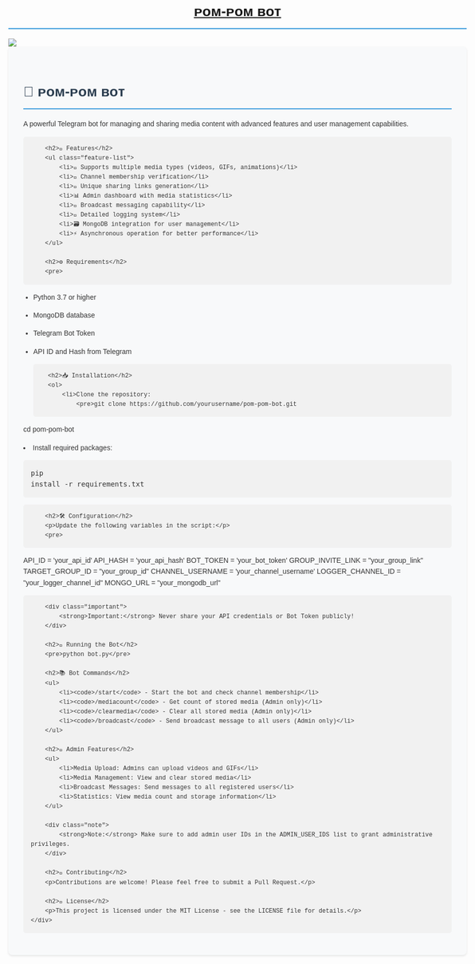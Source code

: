 <h1 align="center">
  <a href="https://telegram.me/BotCodeVerse">ᴘᴏᴍ-ᴘᴏᴍ ʙᴏᴛ</a>
</h1>
<img src="https://cdn.glitch.global/115a68e3-597e-445c-9598-4db19dfe4ccb/BotCodeVerse.gif?v=1738204676642"/>
<!DOCTYPE html>
<html lang="en">
<head>
    <meta charset="UTF-8">
    <meta name="viewport" content="width=device-width, initial-scale=1.0">
    <title>Pom-Pom Bot - Telegram Media Sharing Bot</title>
    <style>
        body {
            font-family: Arial, sans-serif;
            line-height: 1.6;
            max-width: 1000px;
            margin: 0 auto;
            padding: 20px;
            color: #333;
        }
        .container {
            background-color: #f8f9fa;
            border-radius: 8px;
            padding: 30px;
            box-shadow: 0 2px 4px rgba(0,0,0,0.1);
        }
        h1 {
            color: #2c3e50;
            border-bottom: 2px solid #3498db;
            padding-bottom: 10px;
        }
        h2 {
            color: #2980b9;
            margin-top: 25px;
        }
        pre {
            background-color: #f1f1f1;
            padding: 15px;
            border-radius: 5px;
            overflow-x: auto;
        }
        code {
            font-family: 'Courier New', Courier, monospace;
            background-color: #f1f1f1;
            padding: 2px 5px;
            border-radius: 3px;
        }
        ul {
            padding-left: 20px;
        }
        .feature-list li {
            margin-bottom: 10px;
        }
        .note {
            background-color: #fff3cd;
            border-left: 4px solid #ffc107;
            padding: 15px;
            margin: 15px 0;
        }
        .important {
            background-color: #f8d7da;
            border-left: 4px solid #dc3545;
            padding: 15px;
            margin: 15px 0;
        }
    </style>
</head>
<body>
    <div class="container">
        <h1>🤖 ᴘᴏᴍ-ᴘᴏᴍ ʙᴏᴛ</h1>
        <p>A powerful Telegram bot for managing and sharing media content with advanced features and user management capabilities.</p>

        <h2>🌟 Features</h2>
        <ul class="feature-list">
            <li>📱 Supports multiple media types (videos, GIFs, animations)</li>
            <li>🔐 Channel membership verification</li>
            <li>🎯 Unique sharing links generation</li>
            <li>📊 Admin dashboard with media statistics</li>
            <li>📢 Broadcast messaging capability</li>
            <li>📝 Detailed logging system</li>
            <li>🗃️ MongoDB integration for user management</li>
            <li>⚡ Asynchronous operation for better performance</li>
        </ul>

        <h2>⚙️ Requirements</h2>
        <pre>
- Python 3.7 or higher
- MongoDB database
- Telegram Bot Token
- API ID and Hash from Telegram</pre>

        <h2>📥 Installation</h2>
        <ol>
            <li>Clone the repository:
                <pre>git clone https://github.com/yourusername/pom-pom-bot.git
cd pom-pom-bot</pre>
            </li>
            <li>Install required packages:
                <pre>pip install -r requirements.txt</pre>
            </li>
        </ol>

        <h2>🛠️ Configuration</h2>
        <p>Update the following variables in the script:</p>
        <pre>
API_ID = 'your_api_id'
API_HASH = 'your_api_hash'
BOT_TOKEN = 'your_bot_token'
GROUP_INVITE_LINK = "your_group_link"
TARGET_GROUP_ID = "your_group_id"
CHANNEL_USERNAME = 'your_channel_username'
LOGGER_CHANNEL_ID = "your_logger_channel_id"
MONGO_URL = "your_mongodb_url"</pre>

        <div class="important">
            <strong>Important:</strong> Never share your API credentials or Bot Token publicly!
        </div>

        <h2>🚀 Running the Bot</h2>
        <pre>python bot.py</pre>

        <h2>📚 Bot Commands</h2>
        <ul>
            <li><code>/start</code> - Start the bot and check channel membership</li>
            <li><code>/mediacount</code> - Get count of stored media (Admin only)</li>
            <li><code>/clearmedia</code> - Clear all stored media (Admin only)</li>
            <li><code>/broadcast</code> - Send broadcast message to all users (Admin only)</li>
        </ul>

        <h2>👥 Admin Features</h2>
        <ul>
            <li>Media Upload: Admins can upload videos and GIFs</li>
            <li>Media Management: View and clear stored media</li>
            <li>Broadcast Messages: Send messages to all registered users</li>
            <li>Statistics: View media count and storage information</li>
        </ul>

        <div class="note">
            <strong>Note:</strong> Make sure to add admin user IDs in the ADMIN_USER_IDS list to grant administrative privileges.
        </div>

        <h2>🤝 Contributing</h2>
        <p>Contributions are welcome! Please feel free to submit a Pull Request.</p>

        <h2>📄 License</h2>
        <p>This project is licensed under the MIT License - see the LICENSE file for details.</p>
    </div>
</body>
</html>
